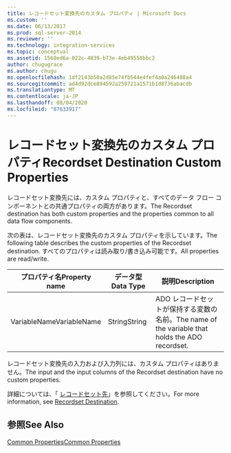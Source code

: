 ```yaml
---
title: レコードセット変換先のカスタム プロパティ | Microsoft Docs
ms.custom: ''
ms.date: 06/13/2017
ms.prod: sql-server-2014
ms.reviewer: ''
ms.technology: integration-services
ms.topic: conceptual
ms.assetid: 1568ed6a-022c-4839-b73e-4eb49558bbc2
author: chugugrace
ms.author: chugu
ms.openlocfilehash: 1df2143b50a2d85e74fb544e4fef4a0a246488a4
ms.sourcegitcommit: ad4d92dce894592a259721a1571b1d8736abacdb
ms.translationtype: MT
ms.contentlocale: ja-JP
ms.lasthandoff: 08/04/2020
ms.locfileid: "87633917"
---
```

# <a name="recordset-destination-custom-properties"></a><span data-ttu-id="22366-102">レコードセット変換先のカスタム プロパティ</span><span class="sxs-lookup"><span data-stu-id="22366-102">Recordset Destination Custom Properties</span></span>
  <span data-ttu-id="22366-103">レコードセット変換先には、カスタム プロパティと、すべてのデータ フロー コンポーネントとの共通プロパティの両方があります。</span><span class="sxs-lookup"><span data-stu-id="22366-103">The Recordset destination has both custom properties and the properties common to all data flow components.</span></span>  
  
 <span data-ttu-id="22366-104">次の表は、レコードセット変換先のカスタム プロパティを示しています。</span><span class="sxs-lookup"><span data-stu-id="22366-104">The following table describes the custom properties of the Recordset destination.</span></span> <span data-ttu-id="22366-105">すべてのプロパティは読み取り/書き込み可能です。</span><span class="sxs-lookup"><span data-stu-id="22366-105">All properties are read/write.</span></span>  
  
|<span data-ttu-id="22366-106">プロパティ名</span><span class="sxs-lookup"><span data-stu-id="22366-106">Property name</span></span>|<span data-ttu-id="22366-107">データ型</span><span class="sxs-lookup"><span data-stu-id="22366-107">Data Type</span></span>|<span data-ttu-id="22366-108">説明</span><span class="sxs-lookup"><span data-stu-id="22366-108">Description</span></span>|  
|-------------------|---------------|-----------------|  
|<span data-ttu-id="22366-109">VariableName</span><span class="sxs-lookup"><span data-stu-id="22366-109">VariableName</span></span>|<span data-ttu-id="22366-110">String</span><span class="sxs-lookup"><span data-stu-id="22366-110">String</span></span>|<span data-ttu-id="22366-111">ADO レコードセットが保持する変数の名前。</span><span class="sxs-lookup"><span data-stu-id="22366-111">The name of the variable that holds the ADO recordset.</span></span>|  
  
 <span data-ttu-id="22366-112">レコードセット変換先の入力および入力列には、カスタム プロパティはありません。</span><span class="sxs-lookup"><span data-stu-id="22366-112">The input and the input columns of the Recordset destination have no custom properties.</span></span>  
  
 <span data-ttu-id="22366-113">詳細については、「 [レコードセット先](recordset-destination.md)」を参照してください。</span><span class="sxs-lookup"><span data-stu-id="22366-113">For more information, see [Recordset Destination](recordset-destination.md).</span></span>  
  
## <a name="see-also"></a><span data-ttu-id="22366-114">参照</span><span class="sxs-lookup"><span data-stu-id="22366-114">See Also</span></span>  
 [<span data-ttu-id="22366-115">Common Properties</span><span class="sxs-lookup"><span data-stu-id="22366-115">Common Properties</span></span>](../common-properties.md)  
  
  
